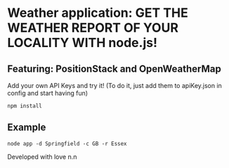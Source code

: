 # Weather application: GET THE WEATHER REPORT OF YOUR LOCALITY WITH node.js!
## Featuring: PositionStack and OpenWeatherMap
Add your own API Keys and try it! (To do it, just add them to apiKey.json in config and start having fun)

```
npm install
```

## Example

```
node app -d Springfield -c GB -r Essex
```

Developed with love n.n